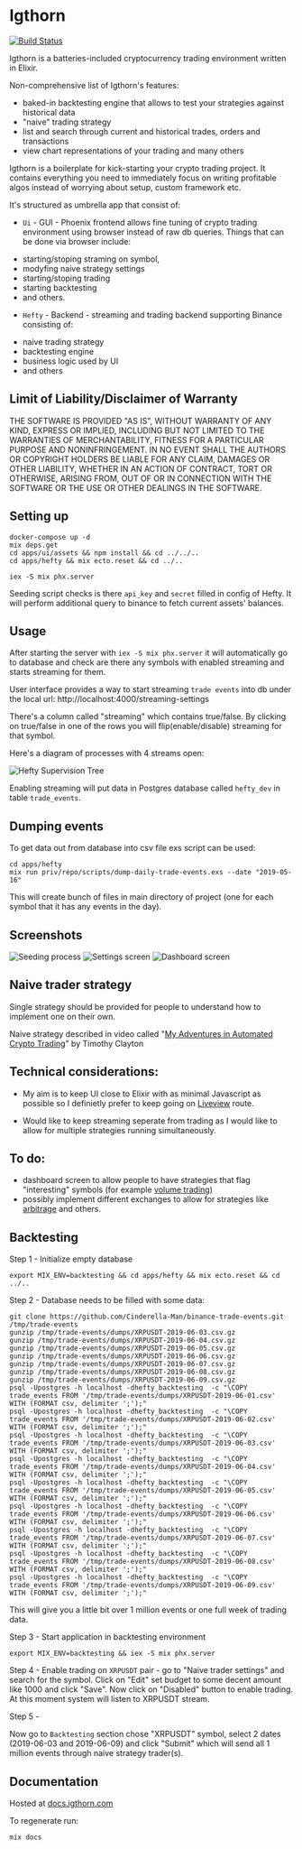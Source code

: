 # Igthorn

[![Build Status](https://travis-ci.com/HedonSoftware/Igthorn.svg?branch=1.0.0)](https://travis-ci.com/HedonSoftware/Igthorn)

Igthorn is a batteries-included cryptocurrency trading environment written in Elixir.

Non-comprehensive list of Igthorn's features:
- baked-in backtesting engine that allows to test your strategies against historical data
- "naive" trading strategy
- list and search through current and historical trades, orders and transactions
- view chart representations of your trading
and many others

Igthorn is a boilerplate for kick-starting your crypto trading project. It contains everything you
need to immediately focus on writing profitable algos instead of worrying about setup, custom framework etc.

It's structured as umbrella app that consist of:

- `Ui` - GUI - Phoenix frontend allows fine tuning of crypto trading environment using browser
instead of raw db queries. Things that can be done via browser include:
* starting/stoping straming on symbol,
* modyfing naive strategy settings
* starting/stoping trading
* starting backtesting
* and others.

- `Hefty` - Backend - streaming and trading backend supporting Binance consisting of:
* naive trading strategy
* backtesting engine
* business logic used by UI
* and others


## Limit of Liability/Disclaimer of Warranty

THE SOFTWARE IS PROVIDED "AS IS", WITHOUT WARRANTY OF ANY KIND, EXPRESS OR IMPLIED, INCLUDING BUT NOT LIMITED TO THE WARRANTIES OF MERCHANTABILITY, FITNESS FOR A PARTICULAR PURPOSE AND NONINFRINGEMENT. IN NO EVENT SHALL THE AUTHORS OR COPYRIGHT HOLDERS BE LIABLE FOR ANY CLAIM, DAMAGES OR OTHER LIABILITY, WHETHER IN AN ACTION OF CONTRACT, TORT OR OTHERWISE, ARISING FROM, OUT OF OR IN CONNECTION WITH THE SOFTWARE OR THE USE OR OTHER DEALINGS IN THE SOFTWARE.

## Setting up

```
docker-compose up -d
mix deps.get
cd apps/ui/assets && npm install && cd ../../..
cd apps/hefty && mix ecto.reset && cd ../..

iex -S mix phx.server
```

Seeding script checks is there `api_key` and `secret` filled in config of Hefty. It will perform additional query to binance to fetch current assets' balances.

## Usage

After starting the server with `iex -S mix phx.server` it will automatically go to database and check
are there any symbols with enabled streaming and starts streaming for them.

User interface provides a way to start streaming `trade events` into db under the local url:
http://localhost:4000/streaming-settings

There's a column called "streaming" which contains true/false. By clicking on true/false in one of the rows you will flip(enable/disable) streaming for that symbol.

Here's a diagram of processes with 4 streams open:

![Hefty Supervision Tree](/docs/hefty_supervision_tree.png)

Enabling streaming will put data in Postgres database called `hefty_dev` in table `trade_events`.

## Dumping events

To get data out from database into csv file exs script can be used:

```
cd apps/hefty
mix run priv/repo/scripts/dump-daily-trade-events.exs --date "2019-05-16"
```

This will create bunch of files in main directory of project (one for each symbol that it has any events in the day).

## Screenshots

![Seeding process](/docs/seeding.png)
![Settings screen](/docs/settings.png)
![Dashboard screen](/docs/dashboard.png)

## Naive trader strategy

Single strategy should be provided for
people to understand how to implement one on their own.

Naive strategy described in video called "[My Adventures in Automated Crypto Trading](https://youtu.be/b-8ciz6w9Xo?t=2257)" by Timothy Clayton

## Technical considerations:

- My aim is to keep UI close to Elixir with as minimal Javascript as possible so I definietly prefer to keep going on [Liveview](https://github.com/phoenixframework/phoenix_live_view) route.

- Would like to keep streaming seperate from trading as I would like to allow for multiple strategies running simultaneously.

## To do:

- dashboard screen to allow people to have strategies that flag "interesting" symbols (for example [volume trading](https://www.investopedia.com/articles/technical/02/010702.asp))
- possibly implement different exchanges to allow for strategies like [arbitrage](https://www.investopedia.com/terms/a/arbitrage.asp) and others.

## Backtesting

Step 1 - Initialize empty database

```
export MIX_ENV=backtesting && cd apps/hefty && mix ecto.reset && cd ../..
```

Step 2 - Database needs to be filled with some data:

```
git clone https://github.com/Cinderella-Man/binance-trade-events.git /tmp/trade-events
gunzip /tmp/trade-events/dumps/XRPUSDT-2019-06-03.csv.gz
gunzip /tmp/trade-events/dumps/XRPUSDT-2019-06-04.csv.gz
gunzip /tmp/trade-events/dumps/XRPUSDT-2019-06-05.csv.gz
gunzip /tmp/trade-events/dumps/XRPUSDT-2019-06-06.csv.gz
gunzip /tmp/trade-events/dumps/XRPUSDT-2019-06-07.csv.gz
gunzip /tmp/trade-events/dumps/XRPUSDT-2019-06-08.csv.gz
gunzip /tmp/trade-events/dumps/XRPUSDT-2019-06-09.csv.gz
psql -Upostgres -h localhost -dhefty_backtesting  -c "\COPY trade_events FROM '/tmp/trade-events/dumps/XRPUSDT-2019-06-01.csv' WITH (FORMAT csv, delimiter ';');"
psql -Upostgres -h localhost -dhefty_backtesting  -c "\COPY trade_events FROM '/tmp/trade-events/dumps/XRPUSDT-2019-06-02.csv' WITH (FORMAT csv, delimiter ';');"
psql -Upostgres -h localhost -dhefty_backtesting  -c "\COPY trade_events FROM '/tmp/trade-events/dumps/XRPUSDT-2019-06-03.csv' WITH (FORMAT csv, delimiter ';');"
psql -Upostgres -h localhost -dhefty_backtesting  -c "\COPY trade_events FROM '/tmp/trade-events/dumps/XRPUSDT-2019-06-04.csv' WITH (FORMAT csv, delimiter ';');"
psql -Upostgres -h localhost -dhefty_backtesting  -c "\COPY trade_events FROM '/tmp/trade-events/dumps/XRPUSDT-2019-06-05.csv' WITH (FORMAT csv, delimiter ';');"
psql -Upostgres -h localhost -dhefty_backtesting  -c "\COPY trade_events FROM '/tmp/trade-events/dumps/XRPUSDT-2019-06-06.csv' WITH (FORMAT csv, delimiter ';');"
psql -Upostgres -h localhost -dhefty_backtesting  -c "\COPY trade_events FROM '/tmp/trade-events/dumps/XRPUSDT-2019-06-07.csv' WITH (FORMAT csv, delimiter ';');"
psql -Upostgres -h localhost -dhefty_backtesting  -c "\COPY trade_events FROM '/tmp/trade-events/dumps/XRPUSDT-2019-06-08.csv' WITH (FORMAT csv, delimiter ';');"
psql -Upostgres -h localhost -dhefty_backtesting  -c "\COPY trade_events FROM '/tmp/trade-events/dumps/XRPUSDT-2019-06-09.csv' WITH (FORMAT csv, delimiter ';');"
```

This will give you a little bit over 1 million events or one full week of trading data.

Step 3 - Start application in backtesting environment

```
export MIX_ENV=backtesting && iex -S mix phx.server
```

Step 4 - Enable trading on `XRPUSDT` pair - go to "Naive trader settings" and search for the symbol. Click on "Edit" set budget to some decent amount like 1000 and click "Save". Now click on "Disabled" button to enable trading. At this moment system will listen to XRPUSDT stream.

Step 5 -

Now go to `Backtesting` section chose "XRPUSDT" symbol, select 2 dates (2019-06-03 and 2019-06-09) and click "Submit" which will send all 1 million events through naive strategy trader(s).

## Documentation

Hosted at [docs.igthorn.com](http://docs.igthorn.com)

To regenerate run:

```
mix docs
```
